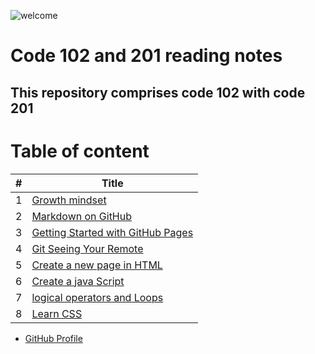 ![welcome](https://media.nature.com/lw800/magazine-assets/d41586-019-00653-5/d41586-019-00653-5_16459152.jpg)

# Code 102 and 201 reading notes
## This repository comprises code 102 with code 201
# Table of content

#|Title
---|-----
1|[Growth mindset](102/Growth-mindset)
2|[Markdown on GitHub](102/Markdown-on-GitHub)
3|[Getting Started with GitHub Pages](102/Getting-Started-with-GitHub-Pages)
4|[Git Seeing Your Remote](102/Git-Seeing-Your-Remote)
5|[Create a new page in HTML](102/how-to-create-website)
6|[Create a java Script](102/Read04)
7|[logical operators and Loops](102/Read05)
8|[Learn CSS](102/Read06)



 * [GitHub Profile](https://github.com/salehradwan/) 

 

